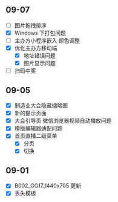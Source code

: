 ## 09-07

- [ ] 图片拖拽排序
- [x] Windows 下打包问题
- [ ] 主办方小程序嵌入 颜色调整
- [x] 优化主办方移动端
	- [x] 地址错误问题
	- [x] 图片显示问题
- [ ] 扫码中奖
## 09-05

- [x] 制造业大会隐藏缩略图
- [x] 新的提示页面
- [x] 大会引导页 微信浏览器视频自动播放问题
- [x] 模版编辑器适配问题
- [x] 首页直播二级菜单
	- [x] 分页
	- [x] 切换
## 09-01

- [x] B002_GG17_1440x705 更新
- [x] 丢失模板